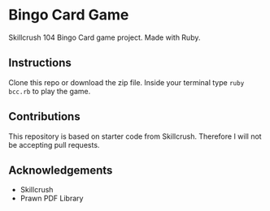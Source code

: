 # Bingo Card Game
Skillcrush 104 Bingo Card game project. Made with Ruby.

## Instructions 
Clone this repo or download the zip file. Inside your terminal type ```ruby bcc.rb``` to play the game.

## Contributions
This repository is based on starter code from Skillcrush. Therefore I will not be accepting pull requests.

## Acknowledgements
* Skillcrush
* Prawn PDF Library